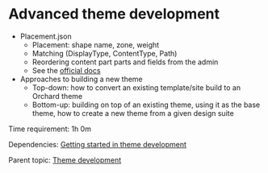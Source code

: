 # Advanced theme development



- Placement.json
    - Placement: shape name, zone, weight
    - Matching (DisplayType, ContentType, Path)
    - Reordering content part parts and fields from the admin
    - See the [official docs](https://docs.orchardcore.net/en/dev/docs/reference/core/Placement/)
- Approaches to building a new theme
    - Top-down: how to convert an existing template/site build to an Orchard theme
    - Bottom-up: building on top of an existing theme, using it as the base theme, how to create a new theme from a given design suite

Time requirement: 1h 0m

Dependencies: [Getting started in theme development](GettingStartedInThemeDevelopment)

Parent topic: [Theme development](./)